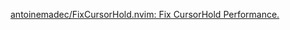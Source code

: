 [antoinemadec/FixCursorHold.nvim: Fix CursorHold Performance.](https://github.com/antoinemadec/FixCursorHold.nvim)

